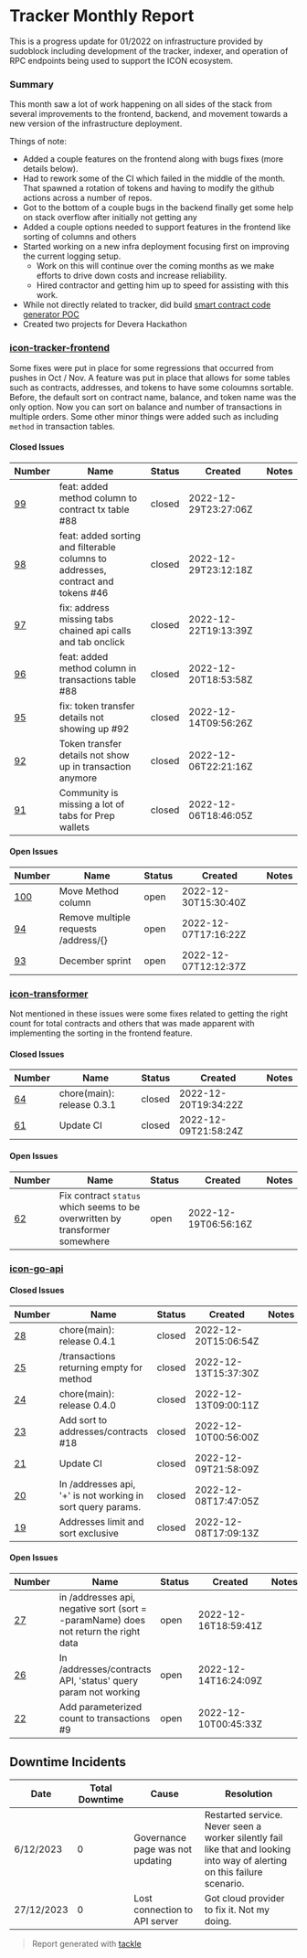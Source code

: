 # Tracker Monthly Report

This is a progress update for 01/2022 on infrastructure provided by sudoblock including development of the tracker, indexer, and operation of RPC endpoints being used to support the ICON ecosystem.

### Summary

This month saw a lot of work happening on all sides of the stack from several improvements to the frontend, backend, and movement towards a new version of the infrastructure deployment. 

Things of note:

- Added a couple features on the frontend along with bugs fixes (more details below).
- Had to rework some of the CI which failed in the middle of the month. That spawned a rotation of tokens and having to modify the github actions across a number of repos. 
- Got to the bottom of a couple bugs in the backend finally get some help on stack overflow after initially not getting any 
- Added a couple options needed to support features in the frontend like sorting of columns and others 
- Started working on a new infra deployment focusing first on improving the current logging setup. 
  - Work on this will continue over the coming months as we make efforts to drive down costs and increase reliability.
  - Hired contractor and getting him up to speed for assisting with this work. 
- While not directly related to tracker, did build [smart contract code generator POC](https://github.com/sudoblockio/tackle-icon-sc-poc)
- Created two projects for Devera Hackathon


### [icon-tracker-frontend](https://github.com/sudoblockio/icon-tracker-frontend)

Some fixes were put in place for some regressions that occurred from pushes in Oct / Nov. A feature was put in place that allows for some tables such as contracts, addresses, and tokens to have some coloumns sortable. Before, the default sort on contract name, balance, and token name was the only option. Now you can sort on balance and number of transactions in multiple orders. Some other minor things were added such as including `method` in transaction tables. 

#### Closed Issues

| Number | Name | Status | Created | Notes |
| --- | --- | --- | --- | --- |
| [99](https://github.com/sudoblockio/icon-tracker-frontend/pull/99) | feat: added method column to contract tx table #88 | closed | 2022-12-29T23:27:06Z | | 
| [98](https://github.com/sudoblockio/icon-tracker-frontend/pull/98) | feat: added sorting and filterable columns to addresses, contract and tokens #46 | closed | 2022-12-29T23:12:18Z | | 
| [97](https://github.com/sudoblockio/icon-tracker-frontend/pull/97) | fix: address missing tabs chained api calls and tab onclick | closed | 2022-12-22T19:13:39Z | | 
| [96](https://github.com/sudoblockio/icon-tracker-frontend/pull/96) | feat: added method column in transactions table #88 | closed | 2022-12-20T18:53:58Z | | 
| [95](https://github.com/sudoblockio/icon-tracker-frontend/pull/95) | fix: token transfer details not showing up #92 | closed | 2022-12-14T09:56:26Z | | 
| [92](https://github.com/sudoblockio/icon-tracker-frontend/issues/92) | Token transfer details not show up in transaction anymore | closed | 2022-12-06T22:21:16Z | | 
| [91](https://github.com/sudoblockio/icon-tracker-frontend/issues/91) | Community is missing a lot of tabs for Prep wallets | closed | 2022-12-06T18:46:05Z | | 


#### Open Issues

| Number | Name | Status | Created | Notes |
| --- | --- | --- | --- | --- | 
| [100](https://github.com/sudoblockio/icon-tracker-frontend/issues/100) | Move Method column  | open | 2022-12-30T15:30:40Z | | 
| [94](https://github.com/sudoblockio/icon-tracker-frontend/issues/94) | Remove multiple requests /address/{}  | open | 2022-12-07T17:16:22Z | | 
| [93](https://github.com/sudoblockio/icon-tracker-frontend/issues/93) | December sprint | open | 2022-12-07T12:12:37Z | | 

### [icon-transformer](https://github.com/sudoblockio/icon-transformer)

Not mentioned in these issues were some fixes related to getting the right count for total contracts and others that was made apparent with implementing the sorting in the frontend feature. 

#### Closed Issues

| Number | Name | Status | Created | Notes |
| --- | --- | --- | --- | --- |
| [64](https://github.com/sudoblockio/icon-transformer/pull/64) | chore(main): release 0.3.1 | closed | 2022-12-20T19:34:22Z | | 
| [61](https://github.com/sudoblockio/icon-transformer/issues/61) | Update CI  | closed | 2022-12-09T21:58:24Z | | 

#### Open Issues

| Number | Name | Status | Created | Notes |
| --- | --- | --- | --- | --- | 
| [62](https://github.com/sudoblockio/icon-transformer/issues/62) | Fix contract `status` which seems to be overwritten by transformer somewhere  | open | 2022-12-19T06:56:16Z | | 

### [icon-go-api](https://github.com/sudoblockio/icon-go-api)

#### Closed Issues

| Number | Name | Status | Created | Notes |
| --- | --- | --- | --- | --- |
| [28](https://github.com/sudoblockio/icon-go-api/pull/28) | chore(main): release 0.4.1 | closed | 2022-12-20T15:06:54Z | | 
| [25](https://github.com/sudoblockio/icon-go-api/issues/25) | /transactions returning empty for method | closed | 2022-12-13T15:37:30Z | | 
| [24](https://github.com/sudoblockio/icon-go-api/pull/24) | chore(main): release 0.4.0 | closed | 2022-12-13T09:00:11Z | | 
| [23](https://github.com/sudoblockio/icon-go-api/pull/23) | Add sort to addresses/contracts #18 | closed | 2022-12-10T00:56:00Z | | 
| [21](https://github.com/sudoblockio/icon-go-api/issues/21) | Update CI | closed | 2022-12-09T21:58:09Z | | 
| [20](https://github.com/sudoblockio/icon-go-api/issues/20) | In /addresses api, '+' is not working in sort query params. | closed | 2022-12-08T17:47:05Z | | 
| [19](https://github.com/sudoblockio/icon-go-api/issues/19) | Addresses limit and sort exclusive  | closed | 2022-12-08T17:09:13Z | | 

#### Open Issues

| Number | Name | Status | Created | Notes |
| --- | --- | --- | --- | --- | 
| [27](https://github.com/sudoblockio/icon-go-api/issues/27) | in /addresses api, negative sort (sort = -paramName) does not return the right data | open | 2022-12-16T18:59:41Z | | 
| [26](https://github.com/sudoblockio/icon-go-api/issues/26) | In /addresses/contracts API, 'status' query param not working  | open | 2022-12-14T16:24:09Z | | 
| [22](https://github.com/sudoblockio/icon-go-api/pull/22) | Add parameterized count to transactions #9 | open | 2022-12-10T00:45:33Z | | 

## Downtime Incidents

| Date       | Total Downtime | Cause                       | Resolution                                                                                                                |
|------------|----------------|-----------------------------|---------------------------------------------------------------------------------------------------------------------------|
| 6/12/2023 | 0 | Governance page was not updating | Restarted service. Never seen a worker silently fail like that and looking into way of alerting on this failure scenario. |  
| 27/12/2023 | 0              | Lost connection to API server | Got cloud provider to fix it. Not my doing.                                                                               |


> Report generated with [tackle](https://github.com/robcxyz/tackle-box)
